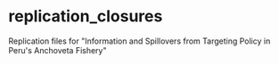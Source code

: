 # replication_closures
Replication files for "Information and Spillovers from Targeting Policy in Peru's Anchoveta Fishery"
